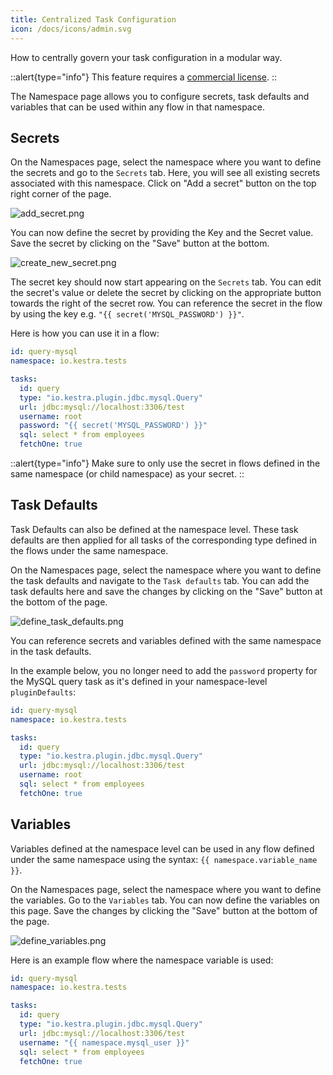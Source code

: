 ```yaml
---
title: Centralized Task Configuration
icon: /docs/icons/admin.svg
---
```



How to centrally govern your task configuration in a modular way.

::alert{type="info"}
This feature requires a [commercial license](/pricing).
::

The Namespace page allows you to configure secrets, task defaults and variables that can be used within any flow in that namespace.


## Secrets

On the Namespaces page, select the namespace where you want to define the secrets and go to the `Secrets` tab. Here, you will see all existing secrets associated with this namespace. Click on "Add a secret" button on the top right corner of the page.

![add_secret.png](/docs/enterprise/add_secret.png)

You can now define the secret by providing the Key and the Secret value. Save the secret by clicking on the "Save" button at the bottom.

![create_new_secret.png](/docs/enterprise/create_new_secret.png)

The secret key should now start appearing on the `Secrets` tab. You can edit the secret's value or delete the secret by clicking on the appropriate button towards the right of the secret row. You can reference the secret in the flow by using the key e.g. `"{{ secret('MYSQL_PASSWORD') }}"`.

Here is how you can use it in a flow:

```yaml
id: query-mysql
namespace: io.kestra.tests

tasks:
  id: query
  type: "io.kestra.plugin.jdbc.mysql.Query"
  url: jdbc:mysql://localhost:3306/test
  username: root
  password: "{{ secret('MYSQL_PASSWORD') }}"
  sql: select * from employees
  fetchOne: true
```

::alert{type="info"}
Make sure to only use the secret in flows defined in the same namespace (or child namespace) as your secret.
::

## Task Defaults

Task Defaults can also be defined at the namespace level. These task defaults are then applied for all tasks of the corresponding type defined in the flows under the same namespace.

On the Namespaces page, select the namespace where you want to define the task defaults and navigate to the `Task defaults` tab. You can add the task defaults here and save the changes by clicking on the "Save" button at the bottom of the page.

![define_task_defaults.png](/docs/enterprise/define_task_defaults.png)

You can reference secrets and variables defined with the same namespace in the task defaults.

In the example below, you no longer need to add the `password` property for the MySQL query task as it's defined in your namespace-level `pluginDefaults`:

```yaml
id: query-mysql
namespace: io.kestra.tests

tasks:
  id: query
  type: "io.kestra.plugin.jdbc.mysql.Query"
  url: jdbc:mysql://localhost:3306/test
  username: root
  sql: select * from employees
  fetchOne: true
```


## Variables

Variables defined at the namespace level can be used in any flow defined under the same namespace using the syntax: `{{ namespace.variable_name }}`.

On the Namespaces page, select the namespace where you want to define the variables. Go to the `Variables` tab. You can now define the variables on this page. Save the changes by clicking the "Save" button at the bottom of the page.

![define_variables.png](/docs/enterprise/define_variables.png)

Here is an example flow where the namespace variable is used:

```yaml
id: query-mysql
namespace: io.kestra.tests

tasks:
  id: query
  type: "io.kestra.plugin.jdbc.mysql.Query"
  url: jdbc:mysql://localhost:3306/test
  username: "{{ namespace.mysql_user }}"
  sql: select * from employees
  fetchOne: true
```
